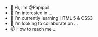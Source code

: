 - 👋 Hi, I’m @Papippil
- 👀 I’m interested in ...
- 🌱 I’m currently learning HTML 5 & CSS3 
- 💞️ I’m looking to collaborate on ...
- 📫 How to reach me ...

<!---
Papippil/Papippil is a ✨ special ✨ repository because its `README.md` (this file) appears on your GitHub profile.
You can click the Preview link to take a look at your changes.
--->
